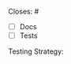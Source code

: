 <!--

👋 Hey, thanks for your interest in contributing to Bespoke!

If this is a simple docs change, go ahead and delete all this.

**Please ask first before starting work on any significant new features.**

It's never a fun experience to have your pull request declined after investing a
lot of time and effort into a new feature. To avoid this from happening, we
request that contributors create a
[Feature Request discussion](https://github.com/bespoke-surf/bespoke/discussions/categories/ideas)
to first discuss any significant new features.

https://github.com/remix-run/remix/blob/main/CONTRIBUTING.md

Please fill in or delete each item below:

-->

Closes: #

- [ ] Docs
- [ ] Tests

Testing Strategy:

<!--
Please explain how you tested this. For example:

> This test covers this code: <link to test>

-->
